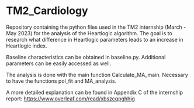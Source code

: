 # TM2_Cardiology
Repository containing the python files used in the TM2 internship (March - May 2023) for the analysis of the Heartlogic algorithm. The goal is to research what difference in Heartlogic parameters leads to an increase in Heartlogic index.

Baseline characteristics can be obtained in baseline.py. Additional parameters can be easily accessed as well. 

The analysis is done with the main function Calculate_MA_main.
Necessary to have the functions pol_fit and MA_analysis.

A more detailed explanation can be found in Appendix C of the internship report: https://www.overleaf.com/read/xbszcqpghhjg
